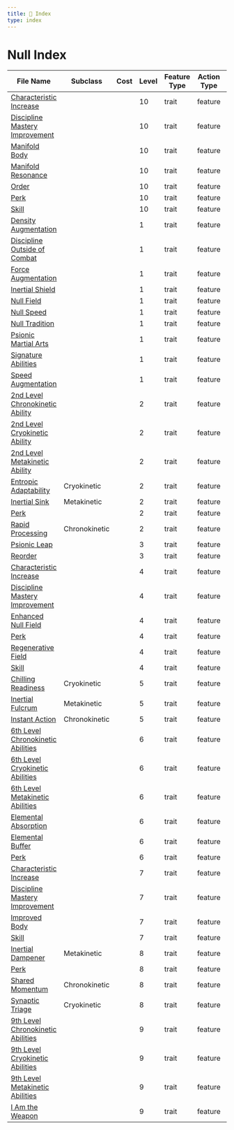 ```yaml
---
title: 📑 Index
type: index
---
```


# Null Index

| File Name                                                                                            | Subclass      | Cost | Level | Feature Type | Action Type | Distance | Target |
| ---------------------------------------------------------------------------------------------------- | ------------- | ---- | ----- | ------------ | ----------- | -------- | ------ |
| [Characteristic Increase](../10th-Level%20Features/Characteristic%20Increase)                        |               |      | 10    | trait        | feature     |          |        |
| [Discipline Mastery Improvement](../10th-Level%20Features/Discipline%20Mastery%20Improvement)        |               |      | 10    | trait        | feature     |          |        |
| [Manifold Body](../10th-Level%20Features/Manifold%20Body)                                            |               |      | 10    | trait        | feature     |          |        |
| [Manifold Resonance](../10th-Level%20Features/Manifold%20Resonance)                                  |               |      | 10    | trait        | feature     |          |        |
| [Order](../10th-Level%20Features/Order)                                                              |               |      | 10    | trait        | feature     |          |        |
| [Perk](../10th-Level%20Features/Perk)                                                                |               |      | 10    | trait        | feature     |          |        |
| [Skill](../10th-Level%20Features/Skill)                                                              |               |      | 10    | trait        | feature     |          |        |
| [Density Augmentation](../1st-Level%20Features/Density%20Augmentation)                               |               |      | 1     | trait        | feature     |          |        |
| [Discipline Outside of Combat](../1st-Level%20Features/Discipline%20Outside%20of%20Combat)           |               |      | 1     | trait        | feature     |          |        |
| [Force Augmentation](../1st-Level%20Features/Force%20Augmentation)                                   |               |      | 1     | trait        | feature     |          |        |
| [Inertial Shield](../1st-Level%20Features/Inertial%20Shield)                                         |               |      | 1     | trait        | feature     |          |        |
| [Null Field](../1st-Level%20Features/Null%20Field)                                                   |               |      | 1     | trait        | feature     |          |        |
| [Null Speed](../1st-Level%20Features/Null%20Speed)                                                   |               |      | 1     | trait        | feature     |          |        |
| [Null Tradition](../1st-Level%20Features/Null%20Tradition)                                           |               |      | 1     | trait        | feature     |          |        |
| [Psionic Martial Arts](../1st-Level%20Features/Psionic%20Martial%20Arts)                             |               |      | 1     | trait        | feature     |          |        |
| [Signature Abilities](../1st-Level%20Features/Signature%20Abilities)                                 |               |      | 1     | trait        | feature     |          |        |
| [Speed Augmentation](../1st-Level%20Features/Speed%20Augmentation)                                   |               |      | 1     | trait        | feature     |          |        |
| [2nd Level Chronokinetic Ability](../2nd-Level%20Features/2nd%20Level%20Chronokinetic%20Ability)     |               |      | 2     | trait        | feature     |          |        |
| [2nd Level Cryokinetic Ability](../2nd-Level%20Features/2nd%20Level%20Cryokinetic%20Ability)         |               |      | 2     | trait        | feature     |          |        |
| [2nd Level Metakinetic Ability](../2nd-Level%20Features/2nd%20Level%20Metakinetic%20Ability)         |               |      | 2     | trait        | feature     |          |        |
| [Entropic Adaptability](../2nd-Level%20Features/Entropic%20Adaptability)                             | Cryokinetic   |      | 2     | trait        | feature     |          |        |
| [Inertial Sink](../2nd-Level%20Features/Inertial%20Sink)                                             | Metakinetic   |      | 2     | trait        | feature     |          |        |
| [Perk](../2nd-Level%20Features/Perk)                                                                 |               |      | 2     | trait        | feature     |          |        |
| [Rapid Processing](../2nd-Level%20Features/Rapid%20Processing)                                       | Chronokinetic |      | 2     | trait        | feature     |          |        |
| [Psionic Leap](../3rd-Level%20Features/Psionic%20Leap)                                               |               |      | 3     | trait        | feature     |          |        |
| [Reorder](../3rd-Level%20Features/Reorder)                                                           |               |      | 3     | trait        | feature     |          |        |
| [Characteristic Increase](../4th-Level%20Features/Characteristic%20Increase)                         |               |      | 4     | trait        | feature     |          |        |
| [Discipline Mastery Improvement](../4th-Level%20Features/Discipline%20Mastery%20Improvement)         |               |      | 4     | trait        | feature     |          |        |
| [Enhanced Null Field](../4th-Level%20Features/Enhanced%20Null%20Field)                               |               |      | 4     | trait        | feature     |          |        |
| [Perk](../4th-Level%20Features/Perk)                                                                 |               |      | 4     | trait        | feature     |          |        |
| [Regenerative Field](../4th-Level%20Features/Regenerative%20Field)                                   |               |      | 4     | trait        | feature     |          |        |
| [Skill](../4th-Level%20Features/Skill)                                                               |               |      | 4     | trait        | feature     |          |        |
| [Chilling Readiness](../5th-Level%20Features/Chilling%20Readiness)                                   | Cryokinetic   |      | 5     | trait        | feature     |          |        |
| [Inertial Fulcrum](../5th-Level%20Features/Inertial%20Fulcrum)                                       | Metakinetic   |      | 5     | trait        | feature     |          |        |
| [Instant Action](../5th-Level%20Features/Instant%20Action)                                           | Chronokinetic |      | 5     | trait        | feature     |          |        |
| [6th Level Chronokinetic Abilities](../6th-Level%20Features/6th%20Level%20Chronokinetic%20Abilities) |               |      | 6     | trait        | feature     |          |        |
| [6th Level Cryokinetic Abilities](../6th-Level%20Features/6th%20Level%20Cryokinetic%20Abilities)     |               |      | 6     | trait        | feature     |          |        |
| [6th Level Metakinetic Abilities](../6th-Level%20Features/6th%20Level%20Metakinetic%20Abilities)     |               |      | 6     | trait        | feature     |          |        |
| [Elemental Absorption](../6th-Level%20Features/Elemental%20Absorption)                               |               |      | 6     | trait        | feature     |          |        |
| [Elemental Buffer](../6th-Level%20Features/Elemental%20Buffer)                                       |               |      | 6     | trait        | feature     |          |        |
| [Perk](../6th-Level%20Features/Perk)                                                                 |               |      | 6     | trait        | feature     |          |        |
| [Characteristic Increase](../7th-Level%20Features/Characteristic%20Increase)                         |               |      | 7     | trait        | feature     |          |        |
| [Discipline Mastery Improvement](../7th-Level%20Features/Discipline%20Mastery%20Improvement)         |               |      | 7     | trait        | feature     |          |        |
| [Improved Body](../7th-Level%20Features/Improved%20Body)                                             |               |      | 7     | trait        | feature     |          |        |
| [Skill](../7th-Level%20Features/Skill)                                                               |               |      | 7     | trait        | feature     |          |        |
| [Inertial Dampener](../8th-Level%20Features/Inertial%20Dampener)                                     | Metakinetic   |      | 8     | trait        | feature     |          |        |
| [Perk](../8th-Level%20Features/Perk)                                                                 |               |      | 8     | trait        | feature     |          |        |
| [Shared Momentum](../8th-Level%20Features/Shared%20Momentum)                                         | Chronokinetic |      | 8     | trait        | feature     |          |        |
| [Synaptic Triage](../8th-Level%20Features/Synaptic%20Triage)                                         | Cryokinetic   |      | 8     | trait        | feature     |          |        |
| [9th Level Chronokinetic Abilities](../9th-Level%20Features/9th%20Level%20Chronokinetic%20Abilities) |               |      | 9     | trait        | feature     |          |        |
| [9th Level Cryokinetic Abilities](../9th-Level%20Features/9th%20Level%20Cryokinetic%20Abilities)     |               |      | 9     | trait        | feature     |          |        |
| [9th Level Metakinetic Abilities](../9th-Level%20Features/9th%20Level%20Metakinetic%20Abilities)     |               |      | 9     | trait        | feature     |          |        |
| [I Am the Weapon](../9th-Level%20Features/I%20Am%20the%20Weapon)                                     |               |      | 9     | trait        | feature     |          |        |
